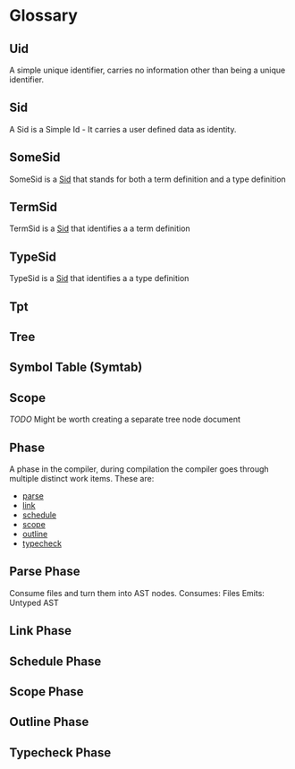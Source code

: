 
# Glossary

## Uid 

A simple unique identifier, carries no information other than being a unique identifier.

## Sid 

A Sid is a Simple Id - It carries a user defined data as identity.

## SomeSid 

SomeSid is a [Sid](#sid) that stands for both a term definition and a type definition 

## TermSid 

TermSid is a [Sid](#sid) that identifies a a term definition 


## TypeSid 

TypeSid is a [Sid](#sid) that identifies a a type definition 

## Tpt

## Tree

## Symbol Table (Symtab)

## Scope


*TODO* Might be worth creating a separate tree node document 

## Phase 

A phase in the compiler, during compilation the compiler goes through multiple distinct work items.
These are:
* [parse](#parse-phase)
* [link](#link-phase)
* [schedule](#schedule-phase)
* [scope](#scope-phase)
* [outline](#outline-phase)
* [typecheck](#typecheck-phase)

## Parse Phase

Consume files and turn them into AST nodes.
Consumes: Files
Emits: Untyped AST

## Link Phase


## Schedule Phase

## Scope Phase

## Outline Phase

## Typecheck Phase





